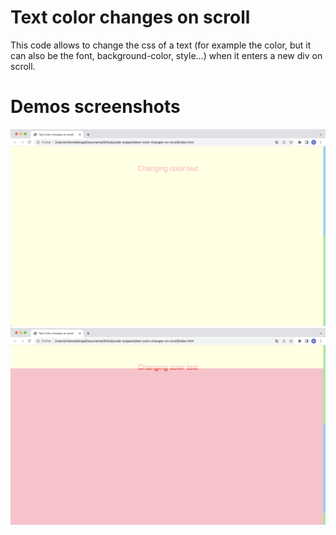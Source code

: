 # Text color changes on scroll

This code allows to change the css of a text (for example the color, but it can also be the font, background-color, style…) when it enters a new div on scroll.

# Demos screenshots 

![text color changes on scroll demo](text-color-changes-on-scroll-01.png)  
![text color changes on scroll demo](text-color-changes-on-scroll-02.png)  
